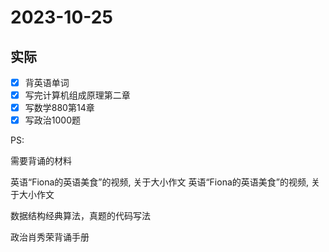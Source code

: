 # 2023-10-25


## 实际
- [x] 背英语单词
- [x] 写完计算机组成原理第二章
- [x] 写数学880第14章
- [x] 写政治1000题  

PS:

需要背诵的材料

英语“Fiona的英语美食”的视频, 关于大小作文
英语“Fiona的英语美食”的视频, 关于大小作文

数据结构经典算法，真题的代码写法

政治肖秀荣背诵手册

